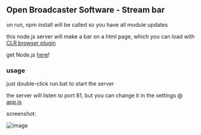 ## Open Broadcaster Software - Stream bar

on run, npm install will be called so you have all module updates

this node.js server will make a bar on a html page, which you can load with [CLR browser plugin](https://obsproject.com/forum/resources/clr-browser-source-plugin.22/)  

get Node.js [here](http://nodejs.org)!

### usage

just double-click run.bat to start the server

the server will listen to port 81, but you can change it in the settings @ [app.js](./app.js)

screenshot: 

![image](http://i.imgur.com/bfzTB0C.png "screenshot")